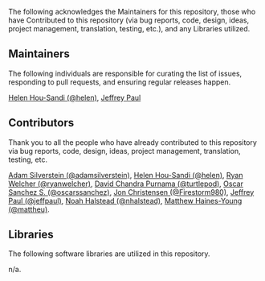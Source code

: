 The following acknowledges the Maintainers for this repository, those who have Contributed to this repository (via bug reports, code, design, ideas, project management, translation, testing, etc.), and any Libraries utilized.

## Maintainers

The following individuals are responsible for curating the list of issues, responding to pull requests, and ensuring regular releases happen.

[Helen Hou-Sandi (@helen)](https://github.com/helen), [Jeffrey Paul](https://github.com/jeffpaul)

## Contributors

Thank you to all the people who have already contributed to this repository via bug reports, code, design, ideas, project management, translation, testing, etc.

[Adam Silverstein (@adamsilverstein)](https://github.com/adamsilverstein), [Helen Hou-Sandi (@helen)](https://github.com/helen), [Ryan Welcher (@ryanwelcher)](https://github.com/ryanwelcher), [David Chandra Purnama (@turtlepod)](https://github.com/turtlepod), [Oscar Sanchez S. (@oscarssanchez)](https://github.com/oscarssanchez), [Jon Christensen (@Firestorm980)](https://github.com/Firestorm980), [Jeffrey Paul (@jeffpaul)](https://github.com/jeffpaul), [Noah Halstead (@nhalstead)](https://github.com/nhalstead), [Matthew Haines-Young (@mattheu)](https://github.com/mattheu).

## Libraries

The following software libraries are utilized in this repository.

n/a.
